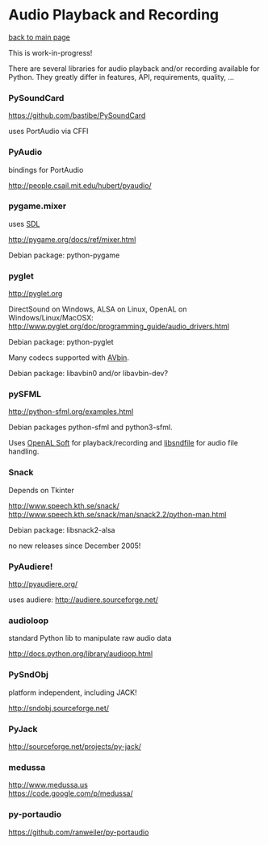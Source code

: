Audio Playback and Recording
============================

[back to main page](../README.md)

This is work-in-progress!

There are several libraries for audio playback and/or recording available for
Python.
They greatly differ in features, API, requirements, quality, ...

### PySoundCard

https://github.com/bastibe/PySoundCard

uses PortAudio via CFFI

### PyAudio

bindings for PortAudio

http://people.csail.mit.edu/hubert/pyaudio/

### pygame.mixer

uses [SDL](http://www.libsdl.org/)

http://pygame.org/docs/ref/mixer.html

Debian package: python-pygame

### pyglet

http://pyglet.org

DirectSound on Windows, ALSA on Linux, OpenAL on Windows/Linux/MacOSX: http://www.pyglet.org/doc/programming_guide/audio_drivers.html

Debian package: python-pyglet

Many codecs supported with [AVbin](http://code.google.com/p/avbin/).

Debian package: libavbin0 and/or libavbin-dev?

### pySFML

http://python-sfml.org/examples.html

Debian packages python-sfml and python3-sfml.

Uses [OpenAL Soft][] for playback/recording and
[libsndfile][] for audio file handling.

[OpenAL Soft]: http://kcat.strangesoft.net/openal.html
[libsndfile]: http://www.mega-nerd.com/libsndfile/

### Snack

Depends on Tkinter

http://www.speech.kth.se/snack/  
http://www.speech.kth.se/snack/man/snack2.2/python-man.html

Debian package: libsnack2-alsa

no new releases since December 2005!

### PyAudiere!

http://pyaudiere.org/

uses audiere: http://audiere.sourceforge.net/

### audioloop

standard Python lib to manipulate raw audio data

http://docs.python.org/library/audioop.html

### PySndObj

platform independent, including JACK!

http://sndobj.sourceforge.net/

### PyJack

http://sourceforge.net/projects/py-jack/

### medussa

http://www.medussa.us  
https://code.google.com/p/medussa/

### py-portaudio

https://github.com/ranweiler/py-portaudio

<!--
vim:textwidth=80
-->
